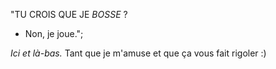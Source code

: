 "TU CROIS QUE JE *BOSSE* ?
- Non, je joue.";

_Ici et là-bas._
Tant que je m'amuse et que ça vous fait rigoler :)
